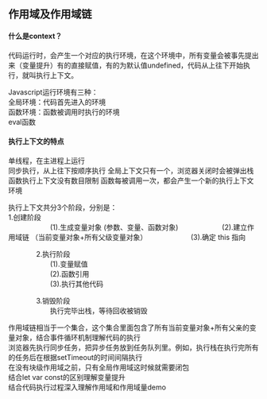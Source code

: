 ## 作用域及作用域链 ##  
#### 什么是context？ ####   
代码运行时，会产生一个对应的执行环境，在这个环境中，所有变量会被事先提出来（变量提升）有的直接赋值，有的为默认值undefined，代码从上往下开始执行，就叫执行上下文。 

Javascript运行环境有三种：  
全局环境：代码首先进入的环境  
函数环境：函数被调用时执行的环境  
eval函数

#### 执行上下文的特点 ####    
单线程，在主进程上运行  
同步执行，从上往下按顺序执行
全局上下文只有一个，浏览器关闭时会被弹出栈
函数执行上下文没有数目限制
函数每被调用一次，都会产生一个新的执行上下文环境

执行上下文共分3个阶段，分别是：  
1.创建阶段  
　　　　　　(1).生成变量对象 (参数、变量、函数对象) 
　　　　　　(2).建立作用域链  （当前变量对象+所有父级变量对象）
　　　　　　(3).确定 this 指向  
 
　　　　2.执行阶段  
　　　　　　(1).变量赋值  
　　　　　　(2).函数引用  
　　　　　　(3).执行其他代码  
 
　　　　3.销毁阶段  
　　　　　　执行完毕出栈，等待回收被销毁    

作用域链相当于一个集合，这个集合里面包含了所有当前变量对象+所有父亲的变量对象，结合事件循环机制理解代码的执行  
浏览器先执行同步任务，把异步任务放到任务队列里。例如，执行栈在执行完所有的任务后在根据setTimeout的时间间隔执行  
在没有块级作用域之前，只有全局作用域这时候就需要闭包  
结合let var const的区别理解变量提升  
结合代码执行过程深入理解作用域和作用域量demo

